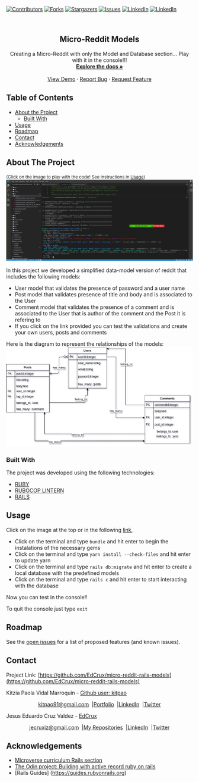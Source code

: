 [![Contributors][contributors-shield]][contributors-url]
[![Forks][forks-shield]][forks-url]
[![Stargazers][stars-shield]][stars-url]
[![Issues][issues-shield]][issues-url]
[![LinkedIn][linkedin-shield]][linkedin-url]
[![LinkedIn][linkedin-shield2]][linkedin-url2]

<!-- PROJECT LOGO -->
<br />
<p align="center">
  <h2 align="center"> Micro-Reddit Models </h2>
  <p align="center">
      Creating a Micro-Reddit with only the Model and Database section... Play with it in the console!!!
    <br />
    <a href="https://github.com/EdCrux/micro-reddit-rails-models"><strong>Explore the docs »</strong></a>
    <br />
    <br />
    <a href="https://github.com/EdCrux/micro-reddit-rails-models">View Demo</a>
    ·
    <a href="https://github.com/EdCrux/micro-reddit-rails-models/issues">Report Bug</a>
    ·
    <a href="https://github.com/EdCrux/micro-reddit-rails-models/issues">Request Feature</a>
  </p>
</p>

## Table of Contents
* [About the Project](#about-the-project)
  * [Built With](#built-with)
* [Usage](#usage)
* [Roadmap](#roadmap)
* [Contact](#contact)
* [Acknowledgements](#acknowledgements)
<!-- ABOUT THE PROJECT -->

## About The Project
<small>(Click on the image to play with the code! See instructions in [Usage](#usage))</small>
[![Product Name Screen Shot][product-screenshot]](https://gitpod.io/github.com/EdCrux/micro-reddit-rails-models/tree/feature)

In this project we developed a simplified data-model version of reddit that includes the following models:
* User model that validates the presence of password and a user name
* Post model that validates presence of title and body and is associated to the User
* Comment model that validates the presence of a comment and is associated to the User that is author of the comment and the Post it is refering to
* If you click on the link provided you can test the validations and create your own users, posts and comments

Here is the diagram to represent the relationships of the  models:
[![Product Name Screen Shot][product-example]](https://gitpod.io/github.com/EdCrux/micro-reddit-rails-models/tree/feature)

### Built With
The project was developed using the following technologies:
- [RUBY](https://www.ruby-lang.org/es/)
- [RUBOCOP LINTERN](https://github.com/microverseinc/linters-config/tree/master/ruby)
- [RAILS](https://rubyonrails.org/)

## Usage

Click on the image at the top or in the following [link](https://gitpod.io/github.com/EdCrux/micro-reddit-rails-models/tree/feature),

* Click on the terminal and type `bundle` and hit enter to begin the instalations of the necessary gems
* Click on the terminal and type `yarn install --check-files` and hit enter to update yarn
* Click on the terminal and type `rails db:migrate` and hit enter to create a local database with the predefined models
* Click on the terminal and type `rails c` and hit enter to start interacting with the database

Now you can test in the console!!

To quit the console just type `exit`

## Roadmap

See the [open issues](https://github.com/EdCrux/micro-reddit-rails-models/issues) for a list of proposed features (and known issues).

## Contact
<p align="center">

  Project Link: [https://github.com/EdCrux/micro-reddit-rails-models](https://github.com/EdCrux/micro-reddit-rails-models)

<p align="center">

  Kitzia Paola Vidal Marroquin - [Github user: kitpao](https://github.com/kitpao)
</p>
<p align="center" style="display: flex; justify-content: center; align-items: center;">
    <a target="_blank" href="https://mail.google.com/mail/?view=cm&fs=1&tf=1&to=kitpao91@gmail.com">
      kitpao91@gmail.com
    </a> &nbsp; |
    <a target="_blank" href="https://github.com/kitpao/Personal_Projects">
        Portfolio
    </a> &nbsp; |
    <a target="_blank" href="https://www.linkedin.com/in/kitzia-paola-vidal/">
      LinkedIn
    </a> &nbsp; |
    <a target="_blank" href="https://twitter.com/Kitpao1">
      Twitter
    </a>
</p>

<p align="center">

  Jesus Eduardo Cruz Valdez - [EdCrux](https://github.com/EdCrux
)
</p>
<p align="center" style="display: flex; justify-content: center; align-items: center;">
    <a target="_blank" href="https://mail.google.com/mail/?view=cm&fs=1&tf=1&to=jecruxiz@gmail.com
">
      jecruxiz@gmail.com
    </a> &nbsp; |
    <a target="_blank" href="https://github.com/EdCrux?tab=repositories">
        My Repositories
    </a> &nbsp; |
    <a target="_blank" href="www.linkedin.com/in/edcrux">
      LinkedIn
    </a> &nbsp; |
    <a target="_blank" href="https://twitter.com/edcrux8">
      Twitter
    </a>
</p>

## Acknowledgements
- [Microverse curriculum Rails section](https://www.microverse.org/?grsf=6ns691)
- [The Odin project: Building with active record ruby on rails](https://www.theodinproject.com/courses/ruby-on-rails/lessons/building-with-active-record-ruby-on-rails
)
- [Rails Guides] (https://guides.rubyonrails.org)

<!-- MARKDOWN LINKS & IMAGES -->
[contributors-shield]: https://img.shields.io/github/contributors/EdCrux/micro-reddit-rails-models.svg?style=flat-square
[contributors-url]: https://github.com/EdCrux/micro-reddit-rails-models/graphs/contributors
[forks-shield]: https://img.shields.io/github/forks/EdCrux/micro-reddit-rails-models.svg?style=flat-square
[forks-url]: https://github.com/EdCrux/micro-reddit-rails-models/network/members
[stars-shield]: https://img.shields.io/github/stars/EdCrux/micro-reddit-rails-models.svg?style=flat-square
[stars-url]: https://github.com/EdCrux/micro-reddit-rails-models/stargazers
[issues-shield]: https://img.shields.io/github/issues/EdCrux/micro-reddit-rails-models.svg?style=flat-square
[issues-url]: https://github.com/EdCrux/micro-reddit-rails-models/issues
[license-shield]: https://img.shields.io/github/license/EdCrux/micro-reddit-rails-models.svg?style=flat-square
[license-url]: https://github.com/EdCrux/micro-reddit-rails-models/blob/master/LICENSE.txt
[linkedin-shield]: https://img.shields.io/badge/-LinkedIn-black.svg?style=flat-square&logo=linkedin&colorB=555
[linkedin-url]: https://www.linkedin.com/in/kitzia-paola-vidal/
[linkedin-shield2]: https://img.shields.io/badge/-LinkedIn-black.svg?style=flat-square&logo=linkedin&colorB=555
[linkedin-url2]: https://www.linkedin.com/in/edcrux/
[product-screenshot]: logo.png
[product-example]: micro-reddit.jpg

